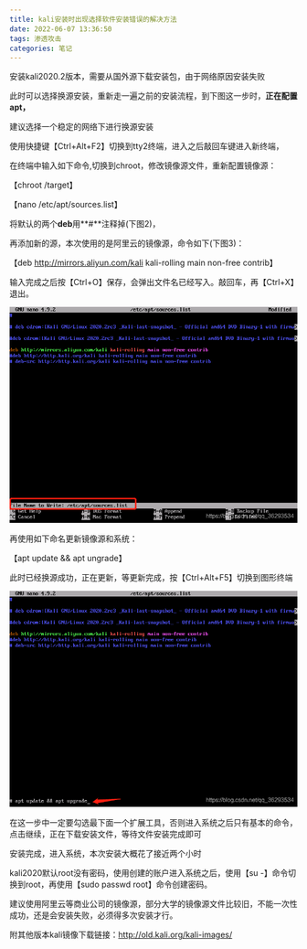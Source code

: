 ```yaml
---
title: kali安装时出现选择软件安装错误的解决方法
date: 2022-06-07 13:36:50
tags: 渗透攻击
categories: 笔记
---
```


安装kali2020.2版本，需要从国外源下载安装包，由于网络原因安装失败

此时可以选择换源安装，重新走一遍之前的安装流程，到下图这一步时，**正在配置apt，**

<!--more-->

建议选择一个稳定的网络下进行换源安装

使用快捷键【Ctrl+Alt+F2】切换到tty2终端，进入之后敲回车键进入新终端，

在终端中输入如下命令,切换到chroot，修改镜像源文件，重新配置镜像源：

【chroot /target】

【nano /etc/apt/sources.list】  

将默认的两个**deb**用**#**注释掉(下图2)，

再添加新的源，本次使用的是阿里云的镜像源，命令如下(下图3)：

【deb http://mirrors.aliyun.com/kali kali-rolling main non-free contrib】

输入完成之后按【Ctrl+O】保存，会弹出文件名已经写入。敲回车，再【Ctrl+X】退出。

![img](../imgs/$%7Bfiilename%7D/watermark,type_ZmFuZ3poZW5naGVpdGk,shadow_10,text_aHR0cHM6Ly9ibG9nLmNzZG4ubmV0L3FxXzM2MjkzNTM0,size_16,color_FFFFFF,t_70-4580345.png)

再使用如下命名更新镜像源和系统：

【apt update && apt ungrade】

此时已经换源成功，正在更新，等更新完成，按【Ctrl+Alt+F5】切换到图形终端

![img](../imgs/$%7Bfiilename%7D/watermark,type_ZmFuZ3poZW5naGVpdGk,shadow_10,text_aHR0cHM6Ly9ibG9nLmNzZG4ubmV0L3FxXzM2MjkzNTM0,size_16,color_FFFFFF,t_70-20220607133923808-4580365.png)

在这一步中一定要勾选最下面一个扩展工具，否则进入系统之后只有基本的命令，点击继续，正在下载安装文件，等待文件安装完成即可

安装完成，进入系统，本次安装大概花了接近两个小时

kali2020默认root没有密码，使用创建的账户进入系统之后，使用【su -】命令切换到root，再使用【sudo passwd root】命令创建密码。

建议使用阿里云等商业公司的镜像源，部分大学的镜像源文件比较旧，不能一次性成功，还是会安装失败，必须得多次安装才行。

附其他版本kali镜像下载链接：http://old.kali.org/kali-images/
